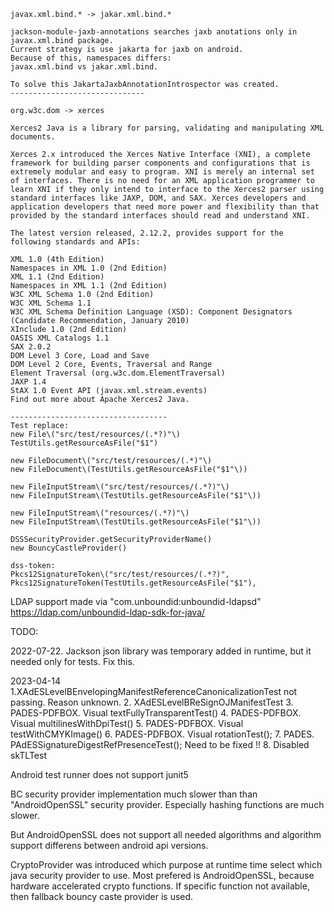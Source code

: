 

```
javax.xml.bind.* -> jakar.xml.bind.*

jackson-module-jaxb-annotations searches jaxb anotations only in javax.xml.bind package.
Current strategy is use jakarta for jaxb on android.
Because of this, namespaces differs:
javax.xml.bind vs jakar.xml.bind.

To solve this JakartaJaxbAnnotationIntrospector was created.
------------------------------

org.w3c.dom -> xerces

Xerces2 Java is a library for parsing, validating and manipulating XML documents.

Xerces 2.x introduced the Xerces Native Interface (XNI), a complete framework for building parser components and configurations that is extremely modular and easy to program. XNI is merely an internal set of interfaces. There is no need for an XML application programmer to learn XNI if they only intend to interface to the Xerces2 parser using standard interfaces like JAXP, DOM, and SAX. Xerces developers and application developers that need more power and flexibility than that provided by the standard interfaces should read and understand XNI.

The latest version released, 2.12.2, provides support for the following standards and APIs:

XML 1.0 (4th Edition)
Namespaces in XML 1.0 (2nd Edition)
XML 1.1 (2nd Edition)
Namespaces in XML 1.1 (2nd Edition)
W3C XML Schema 1.0 (2nd Edition)
W3C XML Schema 1.1
W3C XML Schema Definition Language (XSD): Component Designators (Candidate Recommendation, January 2010)
XInclude 1.0 (2nd Edition)
OASIS XML Catalogs 1.1
SAX 2.0.2
DOM Level 3 Core, Load and Save
DOM Level 2 Core, Events, Traversal and Range
Element Traversal (org.w3c.dom.ElementTraversal)
JAXP 1.4
StAX 1.0 Event API (javax.xml.stream.events)
Find out more about Apache Xerces2 Java.

-----------------------------------
Test replace:
new File\("src/test/resources/(.*?)"\)
TestUtils.getResourceAsFile("$1")

new FileDocument\("src/test/resources/(.*)"\)
new FileDocument\(TestUtils.getResourceAsFile("$1"\))

new FileInputStream\("src/test/resources/(.*?)"\)
new FileInputStream\(TestUtils.getResourceAsFile("$1"\))

new FileInputStream\("resources/(.*?)"\)
new FileInputStream\(TestUtils.getResourceAsFile("$1"\))

DSSSecurityProvider.getSecurityProviderName()
new BouncyCastleProvider()

dss-token:
Pkcs12SignatureToken\("src/test/resources/(.*?)",
Pkcs12SignatureToken(TestUtils.getResourceAsFile("$1"),

```

LDAP support made via "com.unboundid:unboundid-ldapsd" https://ldap.com/unboundid-ldap-sdk-for-java/

TODO:

2022-07-22. Jackson json library was temporary added in runtime, but it needed only for tests.
Fix this.

2023-04-14 
1.XAdESLevelBEnvelopingManifestReferenceCanonicalizationTest not passing. Reason unknown.
2. XAdESLevelBReSignOJManifestTest
3. PADES-PDFBOX. Visual textFullyTransparentTest()
4. PADES-PDFBOX. Visual multilinesWithDpiTest()
5. PADES-PDFBOX. Visual testWithCMYKImage()
6. PADES-PDFBOX. Visual rotationTest();
7. PADES. PAdESSignatureDigestRefPresenceTest(); Need to be fixed !!
8. Disabled skTLTest 

Android test runner does not support junit5

BC security provider implementation much slower than than "AndroidOpenSSL" security provider.
Especially hashing functions are much slower.

But AndroidOpenSSL does not support all needed algorithms and algorithm support differens between android api versions.

CryptoProvider was introduced which purpose at runtime time select which java security provider to use.
Most prefered is AndroidOpenSSL, because hardware accelerated crypto functions.
If specific function not available, then fallback bouncy caste provider is used.

